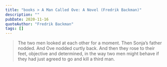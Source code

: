 ```yaml
---
title: "books > A Man Called Ove: A Novel (Fredrik Backman)"
description: ""
pubDate: 2020-11-16
quoteAuthor: "Fredrik Backman"
tags: []
---
```


> The two men looked at each other for a moment. Then Sonja’s father nodded. And Ove nodded curtly back. And then they rose to their feet, objective and determined, in the way two men might behave if they had just agreed to go and kill a third man.